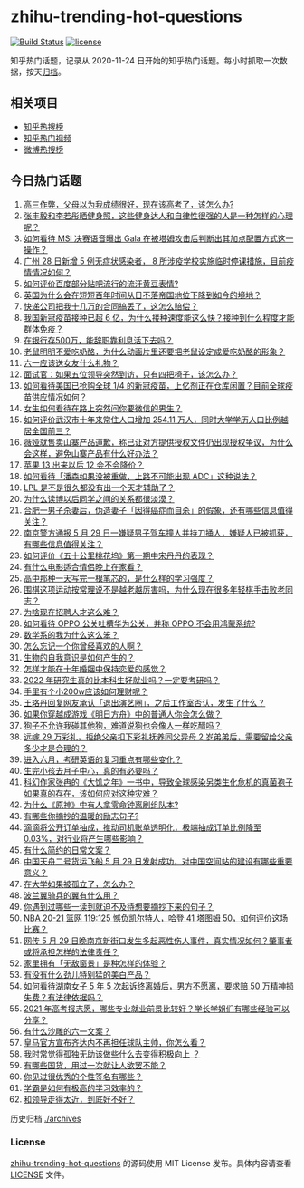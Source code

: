 # zhihu-trending-hot-questions

[![Build Status](https://github.com/justjavac/zhihu-trending-hot-questions/workflows/ci/badge.svg?branch=master)](https://github.com/justjavac/zhihu-trending-hot-questions/actions)
[![license](https://img.shields.io/github/license/justjavac/zhihu-trending-hot-questions)](https://github.com/justjavac/zhihu-trending-hot-questions/blob/master/LICENSE)

知乎热门话题，记录从 2020-11-24 日开始的知乎热门话题。每小时抓取一次数据，按天[归档](./archives)。

## 相关项目

- [知乎热搜榜](https://github.com/justjavac/zhihu-trending-top-search)
- [知乎热门视频](https://github.com/justjavac/zhihu-trending-hot-video)
- [微博热搜榜](https://github.com/justjavac/weibo-trending-hot-search)

## 今日热门话题

<!-- BEGIN -->
<!-- 最后更新时间 Sun May 30 2021 02:38:20 GMT+0800 (China Standard Time) -->

1. [高三作弊，父母以为我成绩很好，现在该高考了，该怎么办?](https://www.zhihu.com/question/461546823)
2. [张丰毅和李若彤晒健身照，这些健身达人和自律性很强的人是一种怎样的心理呢？](https://www.zhihu.com/question/459415948)
3. [如何看待 MSI 决赛语音曝出 Gala
   在被塔姆攻击后判断出其加点配置方式这一操作？](https://www.zhihu.com/question/461780557)
4. [广州 28 日新增 5 例无症状感染者， 8
   所涉疫学校实施临时停课措施，目前疫情情况如何？](https://www.zhihu.com/question/461901108)
5. [如何评价百度部分贴吧流行的流汗黄豆表情?](https://www.zhihu.com/question/431951953)
6. [英国为什么会在短短百年时间从日不落帝国地位下降到如今的境地？](https://www.zhihu.com/question/458600603)
7. [快递公司把我十几万的合同搞丢了，这怎么赔偿？](https://www.zhihu.com/question/374980406)
8. [我国新冠疫苗接种已超 6
   亿，为什么接种速度能这么快？接种到什么程度才能群体免疫？](https://www.zhihu.com/question/462054245)
9. [在银行存500万，能辞职靠利息活下去吗？](https://www.zhihu.com/question/347518117)
10. [老鼠明明不爱吃奶酪，为什么动画片里还要把老鼠设定成爱吃奶酪的形象？](https://www.zhihu.com/question/454363021)
11. [六一应该送女友什么礼物？](https://www.zhihu.com/question/60285884)
12. [面试官：如果五位领导突然到访，只有四把椅子，该怎么办？](https://www.zhihu.com/question/456412666)
13. [如何看待美国已抢购全球 1/4
    的新冠疫苗，上亿剂正在仓库闲置？目前全球疫苗供应情况如何？](https://www.zhihu.com/question/460152630)
14. [女生如何看待在路上突然问你要微信的男生？](https://www.zhihu.com/question/320105658)
15. [如何评价武汉市十年来常住人口增加 254.11
    万人，同时大学学历人口比例越居全国前三？](https://www.zhihu.com/question/461642433)
16. [薇娅就售卖山寨产品道歉，称已让对方提供授权文件仍出现授权争议，为什么会这样，避免山寨产品有什么好办法？](https://www.zhihu.com/question/461988510)
17. [苹果 13 出来以后 12 会不会降价？](https://www.zhihu.com/question/451198251)
18. [如何看待「潘森如果没被重做，上路不可能出现 ADC」这种说法？](https://www.zhihu.com/question/457008736)
19. [LPL 是不是很久都没有出一个天才辅助了？](https://www.zhihu.com/question/460740647)
20. [为什么读博以后同学之间的关系都很淡漠？](https://www.zhihu.com/question/437021655)
21. [合肥一男子杀妻后，伪造妻子「因得癌症而自杀」的假象，还有哪些信息值得关注？](https://www.zhihu.com/question/461886353)
22. [南京警方通报 5 月 29
    日一嫌疑男子驾车撞人并持刀捅人，嫌疑人已被抓获，有哪些信息值得关注？](https://www.zhihu.com/question/462129219)
23. [如何评价《五十公里桃花坞》第一期中宋丹丹的表现？](https://www.zhihu.com/question/460852707)
24. [有什么电影适合情侣晚上在家看？](https://www.zhihu.com/question/358887778)
25. [高中那种一天写完一根笔芯的，是什么样的学习强度？](https://www.zhihu.com/question/388312652)
26. [围棋这项运动按常理说不是越老越厉害吗，为什么现在很多年轻棋手击败老同志？](https://www.zhihu.com/question/432357129)
27. [为啥现在招聘人才这么难？](https://www.zhihu.com/question/454330385)
28. [如何看待 OPPO 公关吐槽华为公关，并称 OPPO
    不会用鸿蒙系统?](https://www.zhihu.com/question/461394382)
29. [数学系的我为什么这么笨？](https://www.zhihu.com/question/461756255)
30. [怎么忘记一个你曾经喜欢的人啊？](https://www.zhihu.com/question/460591788)
31. [生物的自我意识是如何产生的？](https://www.zhihu.com/question/459715465)
32. [怎样才能在十年婚姻中保持恋爱的感觉？](https://www.zhihu.com/question/458200334)
33. [2022 年研究生真的比本科生好就业吗？一定要考研吗？](https://www.zhihu.com/question/461310407)
34. [手里有个小200w应该如何理财呢？](https://www.zhihu.com/question/458397585)
35. [王珞丹回复网友承认「退出演艺圈」，之后工作室否认，发生了什么？](https://www.zhihu.com/question/461310414)
36. [如果你穿越成游戏《明日方舟》中的普通人你会怎么做？](https://www.zhihu.com/question/461164416)
37. [狗子不允许我碰其他狗，难道说狗也会像人一样吃醋吗？](https://www.zhihu.com/question/461721289)
38. [远嫁 29 万彩礼，拒绝父亲扣下彩礼抚养同父异母 2
    岁弟弟后，需要留给父亲多少才是合理的？](https://www.zhihu.com/question/461285207)
39. [进入六月，考研英语的复习重点有哪些变化？](https://www.zhihu.com/question/397257214)
40. [生完小孩去月子中心，真的有必要吗？](https://www.zhihu.com/question/350300161)
41. [科幻作家张冉的《大饥之年》一书中，导致全球感染另类生化危机的真菌孢子如果真的存在，该如何应对这种灾难？](https://www.zhihu.com/question/368901650)
42. [为什么《原神》中有人拿零命钟离刷组队本?](https://www.zhihu.com/question/460950761)
43. [有哪些你摘抄的温暖的励志句子?](https://www.zhihu.com/question/435739334)
44. [滴滴将公开订单抽成，推动司机账单透明化，极端抽成订单比例降至
    0.03%，对行业将产生哪些影响？](https://www.zhihu.com/question/461562442)
45. [有什么简约的日常文案？](https://www.zhihu.com/question/453999428)
46. [中国天舟二号货运飞船 5 月 29
    日发射成功，对中国空间站的建设有哪些重要意义？](https://www.zhihu.com/question/460289721)
47. [在大学如果被孤立了，怎么办？](https://www.zhihu.com/question/455681882)
48. [波兰翼骑兵的翼有什么用？](https://www.zhihu.com/question/55305997)
49. [你遇到过哪些一读到就迫不及待想要摘抄下来的句子？](https://www.zhihu.com/question/456839676)
50. [NBA 20-21 篮网 119:125 憾负凯尔特人，哈登 41 塔图姆
    50，如何评价这场比赛？](https://www.zhihu.com/question/461978153)
51. [网传 5 月 29
    日晚南京新街口发生多起恶性伤人事件，真实情况如何？肇事者或将承担怎样的法律责任？](https://www.zhihu.com/question/462117183)
52. [家里拥有「无敌窗景」是种怎样的体验？](https://www.zhihu.com/question/459289624)
53. [有没有什么劲儿特别猛的美白产品？](https://www.zhihu.com/question/441955092)
54. [如何看待湖南女子 5 年 5 次起诉终离婚后，男方不愿离，要求赔 50
    万精神损失费？有法律依据吗？](https://www.zhihu.com/question/461885174)
55. [2021
    年高考报志愿，哪些专业就业前景比较好？学长学姐们有哪些经验可以分享？](https://www.zhihu.com/question/458812643)
56. [有什么沙雕的六一文案？](https://www.zhihu.com/question/461101229)
57. [皇马官方宣布齐达内不再担任球队主帅，你怎么看？](https://www.zhihu.com/question/461715792)
58. [我时常觉得孤独无助该做些什么去变得积极向上 ？](https://www.zhihu.com/question/460648517)
59. [有哪些国货，用过一次就让人欲罢不能？](https://www.zhihu.com/question/393594038)
60. [你见过很优秀的个性签名有哪些？](https://www.zhihu.com/question/265584312)
61. [学霸是如何有极高的学习效率的？](https://www.zhihu.com/question/366475943)
62. [和领导走得太近，到底好不好？](https://www.zhihu.com/question/435265697)

<!-- END -->

历史归档 [./archives](./archives)

### License

[zhihu-trending-hot-questions](https://github.com/justjavac/zhihu-trending-hot-questions)
的源码使用 MIT License 发布。具体内容请查看 [LICENSE](./LICENSE) 文件。
